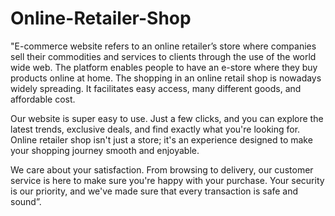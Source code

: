 # Online-Retailer-Shop
"E-commerce website refers to an online retailer’s store where companies sell their commodities and services to clients through the use of the world wide web. The platform enables people to have an e-store where they buy products online at home. The shopping in an online retail shop is nowadays widely spreading. It facilitates easy access, many different goods, and affordable cost.

Our website is super easy to use. Just a few clicks, and you can explore the latest trends, exclusive deals, and find exactly what you're looking for. Online retailer shop isn't just a store; it's an experience designed to make your shopping journey smooth and enjoyable.

We care about your satisfaction. From browsing to delivery, our customer service is here to make sure you're happy with your purchase. Your security is our priority, and we've made sure that every transaction is safe and sound”.
